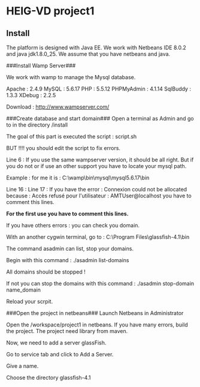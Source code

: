 HEIG-VD project1
=============

Install
-------------
The platform is designed with Java EE.
We work with Netbeans IDE 8.0.2 and java jdk1.8.0_25.
We assume that you have netbeans and java.

###Install Wamp Server###

We work with wamp to manage the Mysql database. 

Apache : 2.4.9 MySQL : 5.6.17 PHP : 5.5.12 PHPMyAdmin : 4.1.14 SqlBuddy : 1.3.3 XDebug : 2.2.5

Download : http://www.wampserver.com/

###Create database and start domain###
Open a terminal as Admin and go to in the directory /install

The goal of this part is executed the script : script.sh

BUT !!!! you should edit the script to fix errors.

Line 6 : 
If you use the same wampserver version, it should be all right. But if you do not or if use an other support you have to locate your mysql path.

Example : for me it is : C:\wamp\bin\mysql\mysql5.6.17\bin

Line 16 :
Line 17 :
If you have the error : Connexion could not be allocated because : Accès refusé pour l'utilisateur : AMTUser@localhost
you have to comment this lines.

**For the first use you have to comment this lines.**

If you have others errors : you can check you domain.

With an another cygwin terminal, go to :  C:\Program Files\glassfish-4.1\bin

The command asadmin can list, stop your domains.

Begin with this command : 
./asadmin list-domains

All domains should be stopped !

If not you can stop the domains with this command  :
./asadmin stop-domain name_domain

Reload your scrpit.

###Open the project in netbeans###
Launch Netbeans in Administrator

Open the /workspace/project1 in netbeans. If you have many errors, build the project. The project need library from maven.

Now, we need to add a server glassFish.

Go to service tab and click to Add a Server.

Give a name.

Choose the directory glassfish-4.1
